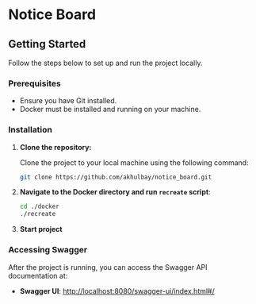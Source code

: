 # Notice Board

## Getting Started

Follow the steps below to set up and run the project locally.

### Prerequisites

- Ensure you have Git installed.
- Docker must be installed and running on your machine.

### Installation

1. **Clone the repository:**

   Clone the project to your local machine using the following command:
   ```bash
   git clone https://github.com/akhulbay/notice_board.git

2. **Navigate to the Docker directory and run `recreate` script**:
   ```bash
   cd ./docker
   ./recreate

3. **Start project**

### Accessing Swagger

After the project is running, you can access the Swagger API documentation at:

- **Swagger UI**: [http://localhost:8080/swagger-ui/index.html#/](http://localhost:8080/swagger-ui/index.html#/)
